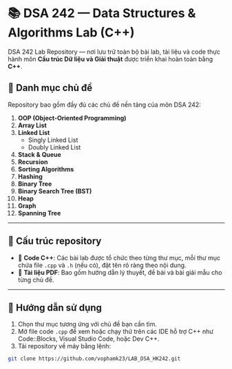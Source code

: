 # 📚 DSA 242 — Data Structures & Algorithms Lab (C++)

DSA 242 Lab Repository — nơi lưu trữ toàn bộ bài lab, tài liệu và code thực hành môn **Cấu trúc Dữ liệu và Giải thuật** được triển khai hoàn toàn bằng **C++**.
## 📖 Danh mục chủ đề  

Repository bao gồm đầy đủ các chủ đề nền tảng của môn DSA 242:

1. **OOP (Object-Oriented Programming)**  
2. **Array List**  
3. **Linked List**  
   - Singly Linked List  
   - Doubly Linked List  
4. **Stack & Queue**  
5. **Recursion**  
6. **Sorting Algorithms**  
7. **Hashing**  
8. **Binary Tree**  
9. **Binary Search Tree (BST)**  
10. **Heap**  
11. **Graph**  
12. **Spanning Tree**

---

## 📂 Cấu trúc repository  

- 📁 **Code C++**: Các bài lab được tổ chức theo từng thư mục, mỗi thư mục chứa file `.cpp` và `.h` (nếu có), đặt tên rõ ràng theo nội dung.  
- 📄 **Tài liệu PDF**: Bao gồm hướng dẫn lý thuyết, đề bài và bài giải mẫu cho từng chủ đề.

---

## 💾 Hướng dẫn sử dụng  

1. Chọn thư mục tương ứng với chủ đề bạn cần tìm.  
2. Mở file code `.cpp` để xem hoặc chạy thử trên các IDE hỗ trợ C++ như Code::Blocks, Visual Studio Code, hoặc Dev C++.  
3. Tải repository về máy bằng lệnh:

```bash
git clone https://github.com/vophamk23/LAB_DSA_HK242.git
```

